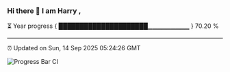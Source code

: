 ### Hi there 👋 I am Harry , 

⏳ Year progress { █████████████████████▁▁▁▁▁▁▁▁▁ } 70.20 %

---

⏰ Updated on Sun, 14 Sep 2025 05:24:26 GMT

![Progress Bar CI](https://github.com/duykhang68/duykhang68/workflows/Progress%20Bar%20CI/badge.svg)
